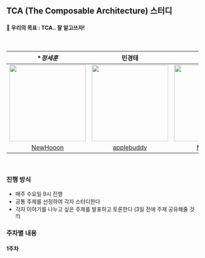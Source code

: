 ## TCA (The Composable Architecture) 스터디 

#### 🚀 우리의 목표  :  TCA.. 잘 알고쓰자!

<br>


| **정세훈* | **민경태** | **천수현** | **이호영** |
|:---:|:---:|:---:|:---:|
<img src="" width="200" height="200" />|<img src="" width="200" height="200" />|<img src="" width="200" height="200" />|<img src="https://i.imgur.com/DnKXXzd.jpg" width="200" height="200" />|
|[NewHooon](https://github.com/NewHooon)|[applebuddy](https://github.com/applebuddy)|[Neph3779](https://github.com/Neph3779)|[llghdud921](https://github.com/llghdud921)|
<br>

### 진행 방식
- 매주 수요일 9시 진행
- 공통 주제를 선정하여 각자 스터디한다
- 각자 이야기를 나누고 싶은 주제를 발표하고 토론한다 (3일 전에 주제 공유해줄 것 ‼️)

### 주차별 내용
#### 1주차

